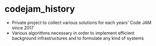 # codejam_history

- Private project to collect various solutions for each years' Code JAM since 2017
- Various algorithms necessary in order to implement efficient background infrastructures and to formulate any kind of systems
